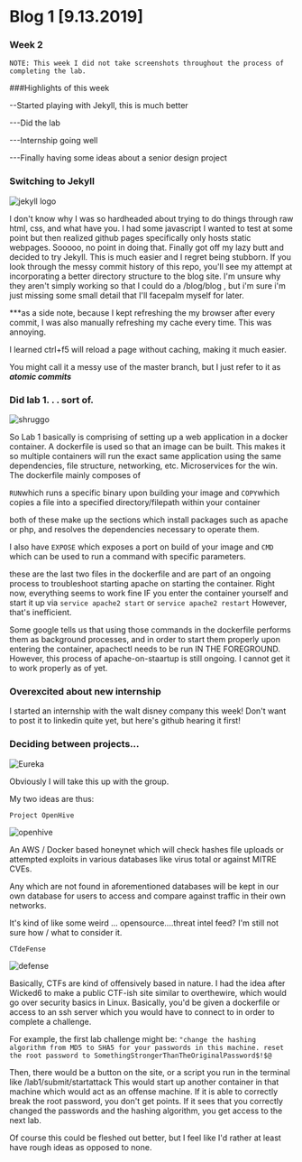 # Blog 1 [9.13.2019]
### Week 2
```NOTE: This week I did not take screenshots throughout the process of completing the lab.```

###Highlights of this week

--Started playing with Jekyll, this is much better

---Did the lab

---Internship going well

---Finally having some ideas about a senior design project


### Switching to Jekyll
![jekyll logo](https://user-images.githubusercontent.com/20525440/64903453-147d1880-d66e-11e9-8f4f-e865b5fd1b51.png)

I don't know why I was so hardheaded about trying to do things through raw html, css, and what have you.
I had some javascript I wanted to test at some point but then realized github pages specifically only hosts static webpages.
Sooooo, no point in doing that.
Finally got off my lazy butt and decided to try Jekyll.
This is much easier and I regret being stubborn.
If you look through the messy commit history of this repo, you'll see my attempt at incorporating a better directory structure to the blog site. 
I'm unsure why they aren't simply working so that I could do a <base-url>/blog/blog<number> , but i'm sure i'm just missing some small detail that I'll facepalm myself for later.

***as a side note, because I kept refreshing the my browser after every commit, I was also manually refreshing my cache every time.
This was annoying.

I learned ctrl+f5 will reload a page without caching, making it much easier.

You might call it a messy use of the master branch, but I just refer to it as  ***atomic commits***
  
### Did lab 1. . . sort of.
  ![shruggo](https://user-images.githubusercontent.com/20525440/64903454-2ced3300-d66e-11e9-801c-75bac81ea24e.png)

  So Lab 1 basically is comprising of setting up a web application in a docker container.
  A dockerfile is used so that an image can be built. This makes it so multiple containers will run the exact same application using the same dependencies, file structure, networking, etc. Microservices for the win.
The dockerfile mainly composes of 

```RUN```which runs a specific binary upon building your image
and
```COPY```which copies a file into a specified directory/filepath within your container

both of these make up the sections which install packages such as apache or php, and resolves the dependencies necessary to operate them.

I also have 
```EXPOSE``` which exposes a port on build of your image
and
```CMD``` which can be used to run a command with specific parameters. 
  
these are the last two files in the dockerfile and are part of an ongoing process to troubleshoot starting apache on starting the container.
Right now, everything seems to work fine IF you enter the container yourself and start it up via ```service apache2 start``` or ```service apache2 restart```
However, that's inefficient.

Some google tells us that using those commands in the dockerfile performs them as background processes, and in order to start them properly upon entering the container, apachectl needs to be run IN THE FOREGROUND.
However, this process of apache-on-staartup is still ongoing. I cannot get it to work properly as of yet.

### Overexcited about new internship

I started an internship with the walt disney company this week! Don't want to post it to linkedin quite yet, but here's github hearing it first!

### Deciding between projects...
![Eureka](https://user-images.githubusercontent.com/20525440/64903522-96217600-d66f-11e9-9d37-e8a1632b7a17.jpg)

Obviously I will take this up with the group.

My two ideas are thus:



```Project OpenHive```


![openhive](https://user-images.githubusercontent.com/20525440/64903524-9752a300-d66f-11e9-90e9-1689b3a7f204.png)

An AWS / Docker based honeynet which will check hashes file uploads or attempted exploits in various databases like virus total or against MITRE CVEs.

Any which are not found in aforementioned databases will be kept in our own database for users to access and compare against traffic in their own networks.

It's kind of like some weird ... opensource....threat intel feed? I'm still not sure how / what to consider it.

```CTdeFense```


![defense](https://user-images.githubusercontent.com/20525440/64903509-6b372200-d66f-11e9-823d-ce3e6817fa0f.png)

Basically, CTFs are kind of offensively based in nature. I had the idea after Wicked6 to make a public CTF-ish site similar to overthewire, which would go over security basics in Linux.
Basically, you'd be given a dockerfile or access to an ssh server which you would have to connect to in order to complete a challenge.

For example, the first lab challenge might be: 
```"change the hashing algorithm from MD5 to SHA5 for your passwords in this machine. reset the root password to SomethingStrongerThanTheOriginalPassword$!$@```

Then, there would be a button on the site, or a script you run in the terminal like /lab1/submit/startattack
This would start up another container in that machine which would act as an offense machine.
If it is able to correctly break the root password, you don't get points.
If it sees that you correctly changed the passwords and the hashing algorithm, you get access to the next lab.

Of course this could be fleshed out better, but I feel like I'd rather at least have rough ideas as opposed to none.
